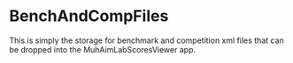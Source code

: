 # BenchAndCompFiles
This is simply the storage for benchmark and competition xml files that can be dropped into the MuhAimLabScoresViewer app.
